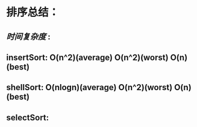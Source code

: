 # 排序总结：  
## *时间复杂度* : 
## **insertSort**: O(n^2)(average) O(n^2)(worst) O(n)(best)
## **shellSort**: O(nlogn)(average) O(n^2)(worst) O(n)(best)
## **selectSort**:
 

